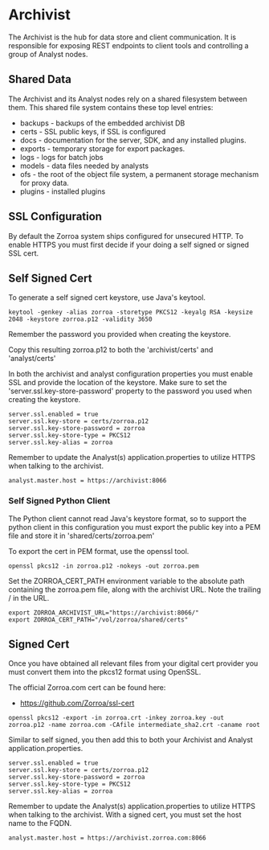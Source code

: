 # Archivist

The Archivist is the hub for data store and client communication.  It is responsible
for exposing REST endpoints to client tools and controlling a group of Analyst nodes.

## Shared Data

The Archivist and its Analyst nodes rely on a shared filesystem between them.  This
shared file system contains these top level entries:

   * backups - backups of the embedded archivist DB
   * certs - SSL public keys, if SSL is configured
   * docs - documentation for the server, SDK, and any installed plugins.
   * exports - temporary storage for export packages.
   * logs - logs for batch jobs
   * models - data files needed by analysts
   * ofs - the root of the object file system, a permanent storage mechanism for proxy data.
   * plugins - installed plugins

## SSL Configuration

By default the Zorroa system ships configured for unsecured HTTP.  To enable HTTPS you
must first decide if your doing a self signed or signed SSL cert.

## Self Signed Cert

To generate a self signed cert keystore, use Java's keytool.

```
keytool -genkey -alias zorroa -storetype PKCS12 -keyalg RSA -keysize 2048 -keystore zorroa.p12 -validity 3650
```

Remember the password you provided when creating the keystore.

Copy this resulting zorroa.p12 to both the 'archivist/certs' and 'analyst/certs'

In both the archivist and analyst configuration properties you must enable SSL and provide the location of the keystore.
Make sure to set the 'server.ssl.key-store-password' property to the password you used when creating the keystore.

```
server.ssl.enabled = true
server.ssl.key-store = certs/zorroa.p12
server.ssl.key-store-password = zorroa
server.ssl.key-store-type = PKCS12
server.ssl.key-alias = zorroa
```

Remember to update the Analyst(s) application.properties to utilize HTTPS when talking to the archivist.

```
analyst.master.host = https://archivist:8066
```

### Self Signed Python Client

The Python client cannot read Java's keystore format, so to support the python client in this configuration
you must export the public key into a PEM file and store it in 'shared/certs/zorroa.pem'

To export the cert in PEM format, use the openssl tool.

```
openssl pkcs12 -in zorroa.p12 -nokeys -out zorroa.pem
```

Set the ZORROA_CERT_PATH environment variable to the absolute path containing the zorroa.pem file,
along with the archivist URL.  Note the trailing / in the URL.

```
export ZORROA_ARCHIVIST_URL="https://archivist:8066/"
export ZORROA_CERT_PATH="/vol/zorroa/shared/certs"
```

## Signed Cert

Once you have obtained all relevant files from your digital cert provider you must convert them into
the pkcs12 format using OpenSSL.

The official Zorroa.com cert can be found here:

   * https://github.com/Zorroa/ssl-cert

```
openssl pkcs12 -export -in zorroa.crt -inkey zorroa.key -out zorroa.p12 -name zorroa.com -CAfile intermediate_sha2.crt -caname root
```

Similar to self signed, you then add this to both your Archivist and Analyst application.properties.

```
server.ssl.enabled = true
server.ssl.key-store = certs/zorroa.p12
server.ssl.key-store-password = zorroa
server.ssl.key-store-type = PKCS12
server.ssl.key-alias = zorroa
```

Remember to update the Analyst(s) application.properties to utilize HTTPS when talking to the archivist.  With a signed cert, you must set the host name to the FQDN.

```
analyst.master.host = https://archivist.zorroa.com:8066
```
